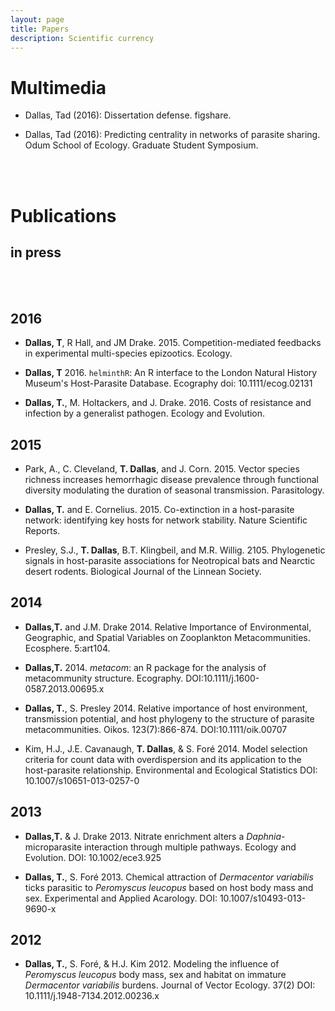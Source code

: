 ```yaml
---
layout: page
title: Papers
description: Scientific currency
---
```


<div class="pure-u-1 copy" markdown="1">

# Multimedia

+ [<i class="fa fa-2x fa-video-camera" style="color:DodgerBlue "></i>](https://dx.doi.org/10.6084/m9.figshare.3175594) Dallas, Tad (2016): Dissertation defense. figshare.



+ [<i class="fa fa-2x fa-video-camera" style="color:DodgerBlue "></i>](https://dx.doi.org/10.6084/m9.figshare.3159364.v2) Dallas, Tad (2016): Predicting centrality in networks of parasite sharing. Odum School of Ecology. Graduate Student Symposium.

</div>

<br/>
<br/>

<div class="pure-u-1 copy" markdown="1">


# Publications

## in press

<br/>
<br/>



## 2016

+ **Dallas, T**, R Hall, and JM Drake. 2015. Competition-mediated feedbacks in experimental multi-species epizootics. Ecology. [<i class="fa fa-chrome"></i>](http://onlinelibrary.wiley.com/doi/10.1890/15-0305.1/abstract)  [<i style='color:LimeGreen' class="fa fa-file-pdf-o"></i>](Dallas2016Competition.pdf)


+ <i style="color:HotPink" class=" fa fa-unlock"></i> **Dallas, T** 2016. `helminthR`: An R interface to the London Natural History Museum's Host-Parasite Database. Ecography doi: 10.1111/ecog.02131 [<i class="fa fa-chrome"></i>](http://onlinelibrary.wiley.com/doi/10.1111/ecog.02131/pdf)  [<i style='color:LimeGreen' class="fa fa-file-pdf-o"></i>](Dallas2016helminthR.pdf)[<i style='color:Coral' class="fa fa-github-alt"></i>](https://github.com/ropensci/helminthR)

+ <i style="color:HotPink" class=" fa fa-unlock"></i> **Dallas, T.**, M. Holtackers, and J. Drake. 2016. Costs of resistance and infection by a generalist pathogen. Ecology and Evolution. [<i class="fa fa-chrome"></i>](http://onlinelibrary.wiley.com/doi/10.1002/ece3.1889/full)  [<i style='color:LimeGreen' class="fa fa-file-pdf-o"></i>](Dallas2016Costs.pdf)  [<i style='color:Violet' class="ai ai-dryad"></i>](http://dx.doi.org/10.5061/dryad.20234)


## 2015

+ Park, A., C. Cleveland, **T. Dallas**, and J. Corn. 2015. Vector species richness increases hemorrhagic disease prevalence through functional diversity modulating the duration of seasonal transmission. Parasitology. [<i class="fa fa-chrome"></i>](http://journals.cambridge.org/action/displayAbstract?fromPage=online&aid=9879478&fileId=S0031182015000578) [<i style='color:LimeGreen' class="fa fa-file-pdf-o"></i>](park2015.pdf)

+ <i style="color:HotPink" class=" fa fa-unlock"></i> **Dallas, T.** and E. Cornelius. 2015. Co-extinction in a host-parasite network: identifying key hosts for network stability. Nature Scientific Reports. [<i class="fa fa-chrome"></i>](http://www.nature.com/articles/srep13185) [<i style='color:LimeGreen' class="fa fa-file-pdf-o"></i>](fishNest2015.pdf)  [<i style='color:Indigo' class="fa fa-bullhorn"></i>](http://www.eurekalert.org/pub_releases/2015-09/uog-sec092115.php#.VgBcqm3NVjk.facebook)

+ Presley, S.J., **T. Dallas**, B.T. Klingbeil, and M.R. Willig. 2105. Phylogenetic signals in host-parasite associations for Neotropical bats and Nearctic desert rodents. Biological Journal of the Linnean Society. [<i class="fa fa-chrome"></i>](http://onlinelibrary.wiley.com/doi/10.1111/bij.12601/abstract) [<i style='color:LimeGreen' class="fa fa-file-pdf-o"></i>](phyloParasites2015.pdf)[<i style='color:Violet' class="ai ai-dryad"></i>](http://datadryad.org/resource/doi:10.5061/dryad.bp62d)



## 2014
+ <i style="color:HotPink" class=" fa fa-unlock"></i>  **Dallas,T.** and J.M. Drake 2014. Relative Importance of Environmental, Geographic, and Spatial Variables on Zooplankton Metacommunities. Ecosphere. 5:art104. [<i class="fa fa-chrome"></i>](http://www.esajournals.org/doi/full/10.1890/ES14-00071.1) [<i style='color:LimeGreen' class="fa fa-file-pdf-o"></i>](ELSmetacom.pdf)

+ <i style="color:HotPink"  class=" fa fa-unlock"></i> **Dallas,T.** 2014. _metacom_: an R package for the analysis of metacommunity structure. Ecography. DOI:10.1111/j.1600-0587.2013.00695.x [<i class="fa fa-chrome"></i>](http://onlinelibrary.wiley.com/doi/10.1111/j.1600-0587.2013.00695.x/abstract) [<i style='color:LimeGreen' class="fa fa-file-pdf-o"></i>](metacomnote.pdf)

+ **Dallas, T.**, S. Presley 2014. Relative importance of host environment, transmission potential, and host phylogeny to the structure of parasite metacommunities. Oikos. 123(7):866-874. DOI:10.1111/oik.00707 [<i class="fa fa-chrome"></i>](http://onlinelibrary.wiley.com/doi/10.1111/oik.00707/full)  [<i style='color:LimeGreen' class="fa fa-file-pdf-o"></i>](sev_metacom.pdf)

+ Kim, H.J., J.E. Cavanaugh, **T. Dallas**, & S. Foré 2014. Model selection criteria for count data with overdispersion and its application to the host-parasite relationship. Environmental and Ecological Statistics DOI: 10.1007/s10651-013-0257-0 [<i class="fa fa-chrome"></i>](http://link.springer.com/article/10.1007%2Fs10651-013-0257-0) [<i style='color:LimeGreen' class="fa fa-file-pdf-o"></i>](modselect.pdf)


## 2013

+ <i style="color:HotPink" class=" fa fa-unlock"></i> **Dallas,T.** & J. Drake 2013. Nitrate enrichment alters a _Daphnia_-microparasite interaction through multiple pathways. Ecology and Evolution. DOI: 10.1002/ece3.925 [<i class="fa fa-chrome"></i>](http://onlinelibrary.wiley.com/doi/10.1002/ece3.925/abstract") [<i style='color:LimeGreen' class="fa fa-file-pdf-o"></i>](nitrate.pdf)


+ **Dallas, T.**, S. Foré 2013. Chemical attraction of _Dermacentor variabilis_ ticks parasitic to _Peromyscus leucopus_ based on host body mass and sex. Experimental and Applied Acarology. DOI: 10.1007/s10493-013-9690-x [<i class="fa fa-chrome"></i>](http://www.springerlink.com/openurl.asp?genre=article&id=doi:10.1007/s10493-013-9690-x) [<i style='color:LimeGreen' class="fa fa-file-pdf-o"></i>](chemattract.pdf)


## 2012
+ <i style="color:HotPink"  class=" fa fa-unlock"></i> **Dallas, T.**, S. Foré, & H.J. Kim 2012. Modeling the influence of _Peromyscus leucopus_ body mass, sex and habitat on immature _Dermacentor variabilis_ burdens. Journal of Vector Ecology. 37(2) DOI: 10.1111/j.1948-7134.2012.00236.x [<i class="fa fa-chrome"></i>](http://onlinelibrary.wiley.com/doi/10.1111/j.1948-7134.2012.00236.x/full) [<i style='color:LimeGreen' class="fa fa-file-pdf-o"></i>](pldvfield.pdf)


</div>
